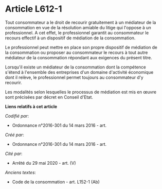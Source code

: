 # Article L612-1

Tout consommateur a le droit de recourir gratuitement à un médiateur de la consommation en vue de la résolution amiable du
litige qui l'oppose à un professionnel. A cet effet, le professionnel garantit au consommateur le recours effectif à un
dispositif de médiation de la consommation.

Le professionnel peut mettre en place son propre dispositif de médiation de la consommation ou proposer au consommateur le
recours à tout autre médiateur de la consommation répondant aux exigences du présent titre.

Lorsqu'il existe un médiateur de la consommation dont la compétence s'étend à l'ensemble des entreprises d'un domaine
d'activité économique dont il relève, le professionnel permet toujours au consommateur d'y recourir.

Les modalités selon lesquelles le processus de médiation est mis en œuvre sont précisées par décret en Conseil d'Etat.

**Liens relatifs à cet article**

_Codifié par_:

  - Ordonnance n°2016-301 du 14 mars 2016 - art.

_Créé par_:

  - Ordonnance n°2016-301 du 14 mars 2016 - art.

_Cité par_:

  - Arrêté du 29 mai 2020 - art. (V)

_Anciens textes_:

  - Code de la consommation - art. L152-1 (Ab)
